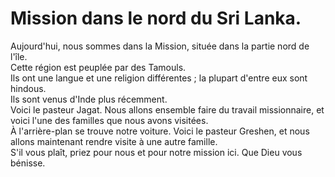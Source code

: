 # Mission dans le nord du Sri Lanka.

Aujourd'hui, nous sommes dans la Mission, située dans la partie nord de l'île.  
Cette région est peuplée par des Tamouls.  
Ils ont une langue et une religion différentes ; la plupart d'entre eux sont hindous.  
Ils sont venus d'Inde plus récemment.  
Voici le pasteur Jagat. Nous allons ensemble faire du travail missionnaire, et voici l'une des familles que nous avons visitées.  
À l'arrière-plan se trouve notre voiture. Voici le pasteur Greshen, et nous allons maintenant rendre visite à une autre famille.  
S'il vous plaît, priez pour nous et pour notre mission ici. Que Dieu vous bénisse.

